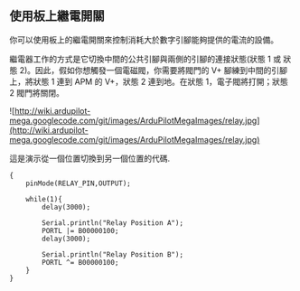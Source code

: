 ## 使用板上繼電開關 ##

你可以使用板上的繼電開關來控制消耗大於數字引腳能夠提供的電流的設備。

繼電器工作的方式是它切換中間的公共引腳與兩側的引腳的連接狀態(狀態 1 或 狀態 2)。因此，假如你想觸發一個電磁閥，你需要將閥門的 V+ 腳練到中間的引腳上，將狀態 1 連到 APM 的 V+，狀態 2 連到地。在狀態 1，電子閥將打開；狀態 2 閥門將關閉。

![http://wiki.ardupilot-mega.googlecode.com/git/images/ArduPilotMegaImages/relay.jpg](http://wiki.ardupilot-mega.googlecode.com/git/images/ArduPilotMegaImages/relay.jpg)

這是演示從一個位置切換到另一個位置的代碼.

```
{
	pinMode(RELAY_PIN,OUTPUT);
	
	while(1){
		delay(3000);
	
		Serial.println("Relay Position A");
		PORTL |= B00000100;
		delay(3000);
	
		Serial.println("Relay Position B");
		PORTL ^= B00000100;		
	}
}
```